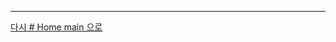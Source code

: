 

<!-- # 자율주행 개발을 위한 OpenCV

* OpenCV
* 차선 인식, 추출, 검출, 재구성 
* C++, Python

## intro 

[왕진영](https://qithub.com/JinFree) 강사님
* DLI 
* 한양대 기계공학 병렬연산컴퓨팅 연구소 박사님 


## 수업 진행 내용

* 정리 미흡!
* 빨리 git merge 하기
* 더 꼬이기 전에..


|index||Link|내용||
|:---|:---:|:---|:---|:---|
|Week 10|Day 1|[L I N K](./w10_opencv/w10d01.md)|Python
||Day 2|[L I N K](./w10_opencv/w10d02.md)|Python
||Day 3|[L I N K](./w10_opencv/w10d03.md)|C++
||Day 4|[L I N K](./w10_opencv/w10d04.md)|C++
||Day 5|[L I N K](./w10_opencv/w10d05.md)|Python and C++ 
||Project|[L I N K]|
||self study|[L I N K]|OpenCV + USB camera + gstreamer + (ROS) + 영상 재구성 -->


---

[다시 # Home main 으로](../README.md)

